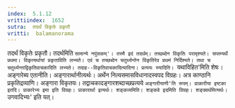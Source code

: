 ```yaml
---
index:  5.1.12
vrittiindex:  1652
sutra:  तदर्थं विकृतेः प्रकृतौ
vritti:  balamanorama 
---
```


तदर्थं विकृतेः प्रकृतौ। तदर्थमिति `सामान्ये नपुंसकम्'। तस्मै इदं तदर्थम्। तच्छब्देन विकृतिः परामृश्यते। सप्तम्यर्थे प्रथमा। विकृत्यर्थायां प्रकृताविति लभ्यते। एवं च तच्छब्देन चतुर्थ्यन्तेन विकृतिरेव प्रथमं निर्दिश्यते। तथा च चतुर्थ्यन्ताद्विकृतिवाचकादिति लभ्यते। तदाह--विकृतिवाचकादित्यादिना। प्रत्ययः स्यादिति। `यथाविहित'मिति शेषः। अङ्गारेब्य एतानीति। अङ्गारार्थानीत्यर्थः। अर्थेन नित्यसमासविधानादस्वपद विग्रहः। अत्र काण्ठानि प्रकृतिद्रव्याणि। अङ्गारा विकृतयः। तद्वाचकादङ्गारशब्दाच्छप्रत्यये `अङ्गारीयाणी'ति रूपम्। प्राकारीया इष्टका इतदि। प्राकारेभ्य इमा इति विग्रहः। प्राकारार्था इत्यर्थः। शङ्कव्यमिति। शङ्कवे इदमिति विग्रहः। शङ्क्वर्थमित्यर्थः। `उगवादिभ्यः' इति यत्। 

